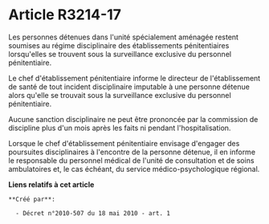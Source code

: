 # Article R3214-17

Les personnes détenues dans l'unité spécialement aménagée restent soumises au régime disciplinaire des établissements
pénitentiaires lorsqu'elles se trouvent sous la surveillance exclusive du personnel pénitentiaire. 

Le chef d'établissement pénitentiaire informe le directeur de l'établissement de santé de tout incident disciplinaire
imputable à une personne détenue alors qu'elle se trouvait sous la surveillance exclusive du personnel pénitentiaire. 

Aucune sanction disciplinaire ne peut être prononcée par la commission de discipline plus d'un mois après les faits ni
pendant l'hospitalisation. 

Lorsque le chef d'établissement pénitentiaire envisage d'engager des poursuites disciplinaires à l'encontre de la personne
détenue, il en informe le responsable du personnel médical de l'unité de consultation et de soins ambulatoires et, le cas
échéant, du service médico-psychologique régional.

**Liens relatifs à cet article**

	**Créé par**:

	  - Décret n°2010-507 du 18 mai 2010 - art. 1
